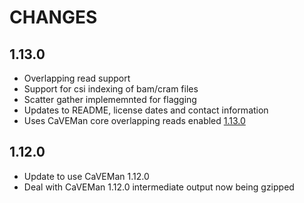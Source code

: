 # CHANGES

## 1.13.0

* Overlapping read support
* Support for csi indexing of bam/cram files
* Scatter gather implememnted for flagging
* Updates to README, license dates and contact information
* Uses CaVEMan core overlapping reads enabled [1.13.0](https://github.com/cancerit/CaVEMan/releases/tag/1.13.0)

## 1.12.0

* Update to use CaVEMan 1.12.0
* Deal with CaVEMan 1.12.0 intermediate output now being gzipped
